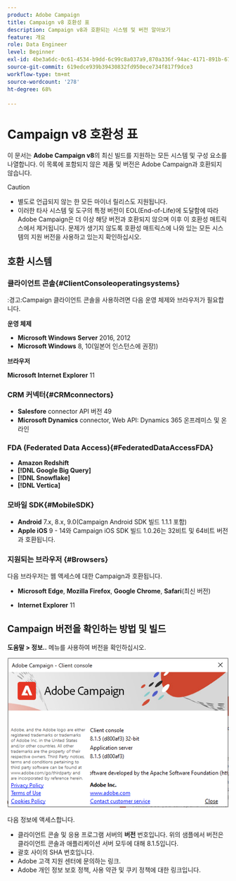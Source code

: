 ```yaml
---
product: Adobe Campaign
title: Campaign v8 호환성 표
description: Campaign v8과 호환되는 시스템 및 버전 알아보기
feature: 개요
role: Data Engineer
level: Beginner
exl-id: 4be3a6dc-0c61-4534-b9dd-6c99c8a037a9,870a336f-94ac-4171-891b-67614feef6ef,bebdd930-c7f6-4629-a489-3c704b33f058,d493e613-eb61-43b1-9c6d-1bd881af0734
source-git-commit: 619edce939b39430832fd950ece734f817f9dce3
workflow-type: tm+mt
source-wordcount: '278'
ht-degree: 68%

---
```


# Campaign v8 호환성 표

이 문서는 **Adobe Campaign v8**&#x200B;의 최신 빌드를 지원하는 모든 시스템 및 구성 요소를 나열합니다. 이 목록에 포함되지 않은 제품 및 버전은 Adobe Campaign과 호환되지 않습니다.

>[!CAUTION]
>
>* 별도로 언급되지 않는 한 모든 마이너 릴리스도 지원됩니다.
>* 이러한 타사 시스템 및 도구의 특정 버전이 EOL(End-of-Life)에 도달함에 따라 Adobe Campaign은 더 이상 해당 버전과 호환되지 않으며 이후 이 호환성 매트릭스에서 제거됩니다. 문제가 생기지 않도록 호환성 매트릭스에 나와 있는 모든 시스템의 지원 버전을 사용하고 있는지 확인하십시오.


## 호환 시스템

### 클라이언트 콘솔{#ClientConsoleoperatingsystems}

:경고:Campaign 클라이언트 콘솔을 사용하려면 다음 운영 체제와 브라우저가 필요합니다.

**운영 체제**

* **Microsoft Windows Server** 2016, 2012
* **Microsoft Windows** 8, 10(일본어 인스턴스에 권장))

**브라우저**

**Microsoft Internet Explorer** 11

### CRM 커넥터{#CRMconnectors}

* **Salesfore** connector API 버전 49
* **Microsoft Dynamics** connector, Web API: Dynamics 365 온프레미스 및 온라인

### FDA (Federated Data Access){#FederatedDataAccessFDA}

* **Amazon Redshift**
* **[!DNL Google Big Query]**
* **[!DNL Snowflake]**
* **[!DNL Vertica]**

### 모바일 SDK{#MobileSDK}

* **Android** 7.x, 8.x, 9.0(Campaign Android SDK 빌드 1.1.1 포함)
* **Apple iOS** 9 - 14와 Campaign iOS SDK 빌드 1.0.26는 32비트 및 64비트 버전과 호환됩니다.

### 지원되는 브라우저 {#Browsers}

다음 브라우저는 웹 액세스에 대한 Campaign과 호환됩니다.

* **Microsoft Edge**, **Mozilla Firefox**, **Google Chrome**, **Safari**(최신 버전)

* **Internet Explorer** 11

## Campaign 버전을 확인하는 방법 및 빌드

**도움말 > 정보..** 메뉴를 사용하여 버전을 확인하십시오.

![](assets/ac-version.png)

다음 정보에 액세스합니다.

* 클라이언트 콘솔 및 응용 프로그램 서버의 **버전** 번호입니다. 위의 샘플에서 버전은 클라이언트 콘솔과 애플리케이션 서버 모두에 대해 8.1.5입니다.
* 괄호 사이의 SHA 번호입니다.
* Adobe 고객 지원 센터에 문의하는 링크.
* Adobe 개인 정보 보호 정책, 사용 약관 및 쿠키 정책에 대한 링크입니다.
